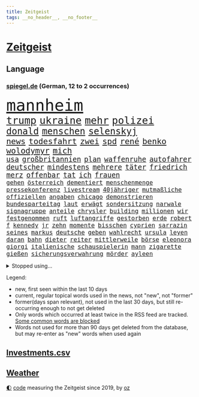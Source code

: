 ```yaml
---
title: Zeitgeist
tags: __no_header__, __no_footer__
---
```


# [Zeitgeist](https://oliz.io/zeitgeist/)

## Language

<h3><a href="https://www.spiegel.de" target="_blank">spiegel.de</a> (German, 12 to 2 occurrences)</h3>
<p style="font-family:monospace">
<span style="font-size:32pt"><a href="news_links.html#mannheim" class="current">mannheim</a></span>
<br>
<span style="font-size:20pt"><a href="news_links.html#trump" class="current">trump</a></span>
<span style="font-size:20pt"><a href="news_links.html#ukraine" class="current">ukraine</a></span>
<span style="font-size:20pt"><a href="news_links.html#mehr" class="current">mehr</a></span>
<span style="font-size:20pt"><a href="news_links.html#polizei" class="current">polizei</a></span>
<br>
<span style="font-size:18pt"><a href="news_links.html#donald" class="current">donald</a></span>
<span style="font-size:18pt"><a href="news_links.html#menschen" class="current">menschen</a></span>
<span style="font-size:18pt"><a href="news_links.html#selenskyj" class="current">selenskyj</a></span>
<br>
<span style="font-size:16pt"><a href="news_links.html#news" class="current">news</a></span>
<span style="font-size:16pt"><a href="news_links.html#todesfahrt" class="current">todesfahrt</a></span>
<span style="font-size:16pt"><a href="news_links.html#zwei" class="current">zwei</a></span>
<span style="font-size:16pt"><a href="news_links.html#spd" class="current">spd</a></span>
<span style="font-size:16pt"><a href="news_links.html#rené" class="current">rené</a></span>
<span style="font-size:16pt"><a href="news_links.html#benko" class="current">benko</a></span>
<span style="font-size:16pt"><a href="news_links.html#wolodymyr" class="current">wolodymyr</a></span>
<span style="font-size:16pt"><a href="news_links.html#mich" class="current">mich</a></span>
<br>
<span style="font-size:14pt"><a href="news_links.html#usa" class="current">usa</a></span>
<span style="font-size:14pt"><a href="news_links.html#großbritannien" class="current">großbritannien</a></span>
<span style="font-size:14pt"><a href="news_links.html#plan" class="current">plan</a></span>
<span style="font-size:14pt"><a href="news_links.html#waffenruhe" class="current">waffenruhe</a></span>
<span style="font-size:14pt"><a href="news_links.html#autofahrer" class="current">autofahrer</a></span>
<span style="font-size:14pt"><a href="news_links.html#deutscher" class="current">deutscher</a></span>
<span style="font-size:14pt"><a href="news_links.html#mindestens" class="current">mindestens</a></span>
<span style="font-size:14pt"><a href="news_links.html#mehrere" class="current">mehrere</a></span>
<span style="font-size:14pt"><a href="news_links.html#täter" class="current">täter</a></span>
<span style="font-size:14pt"><a href="news_links.html#friedrich" class="current">friedrich</a></span>
<span style="font-size:14pt"><a href="news_links.html#merz" class="current">merz</a></span>
<span style="font-size:14pt"><a href="news_links.html#offenbar" class="current">offenbar</a></span>
<span style="font-size:14pt"><a href="news_links.html#tat" class="current">tat</a></span>
<span style="font-size:14pt"><a href="news_links.html#ich" class="current">ich</a></span>
<span style="font-size:14pt"><a href="news_links.html#frauen" class="current">frauen</a></span>
<br>
<span style="font-size:12pt"><a href="news_links.html#gehen" class="current">gehen</a></span>
<span style="font-size:12pt"><a href="news_links.html#österreich" class="current">österreich</a></span>
<span style="font-size:12pt"><a href="news_links.html#dementiert" class="current">dementiert</a></span>
<span style="font-size:12pt"><a href="news_links.html#menschenmenge" class="current">menschenmenge</a></span>
<span style="font-size:12pt"><a href="news_links.html#pressekonferenz" class="current">pressekonferenz</a></span>
<span style="font-size:12pt"><a href="news_links.html#livestream" class="current">livestream</a></span>
<span style="font-size:12pt"><a href="news_links.html#40jähriger" class="current">40jähriger</a></span>
<span style="font-size:12pt"><a href="news_links.html#mutmaßliche" class="current">mutmaßliche</a></span>
<span style="font-size:12pt"><a href="news_links.html#offiziellen" class="current">offiziellen</a></span>
<span style="font-size:12pt"><a href="news_links.html#angaben" class="current">angaben</a></span>
<span style="font-size:12pt"><a href="news_links.html#chicago" class="new">chicago</a></span>
<span style="font-size:12pt"><a href="news_links.html#demonstrieren" class="current">demonstrieren</a></span>
<span style="font-size:12pt"><a href="news_links.html#bundesparteitag" class="current">bundesparteitag</a></span>
<span style="font-size:12pt"><a href="news_links.html#laut" class="current">laut</a></span>
<span style="font-size:12pt"><a href="news_links.html#erwägt" class="current">erwägt</a></span>
<span style="font-size:12pt"><a href="news_links.html#sondersitzung" class="current">sondersitzung</a></span>
<span style="font-size:12pt"><a href="news_links.html#narwale" class="new">narwale</a></span>
<span style="font-size:12pt"><a href="news_links.html#signagruppe" class="new">signagruppe</a></span>
<span style="font-size:12pt"><a href="news_links.html#anteile" class="current">anteile</a></span>
<span style="font-size:12pt"><a href="news_links.html#chrysler" class="new">chrysler</a></span>
<span style="font-size:12pt"><a href="news_links.html#building" class="new">building</a></span>
<span style="font-size:12pt"><a href="news_links.html#millionen" class="current">millionen</a></span>
<span style="font-size:12pt"><a href="news_links.html#wir" class="current">wir</a></span>
<span style="font-size:12pt"><a href="news_links.html#festgenommen" class="current">festgenommen</a></span>
<span style="font-size:12pt"><a href="news_links.html#ruft" class="current">ruft</a></span>
<span style="font-size:12pt"><a href="news_links.html#luftangriffe" class="current">luftangriffe</a></span>
<span style="font-size:12pt"><a href="news_links.html#gestorben" class="current">gestorben</a></span>
<span style="font-size:12pt"><a href="news_links.html#erde" class="current">erde</a></span>
<span style="font-size:12pt"><a href="news_links.html#robert" class="current">robert</a></span>
<span style="font-size:12pt"><a href="news_links.html#f" class="current">f</a></span>
<span style="font-size:12pt"><a href="news_links.html#kennedy" class="current">kennedy</a></span>
<span style="font-size:12pt"><a href="news_links.html#jr" class="current">jr</a></span>
<span style="font-size:12pt"><a href="news_links.html#zehn" class="current">zehn</a></span>
<span style="font-size:12pt"><a href="news_links.html#momente" class="current">momente</a></span>
<span style="font-size:12pt"><a href="news_links.html#bisschen" class="current">bisschen</a></span>
<span style="font-size:12pt"><a href="news_links.html#cyprien" class="current">cyprien</a></span>
<span style="font-size:12pt"><a href="news_links.html#sarrazin" class="current">sarrazin</a></span>
<span style="font-size:12pt"><a href="news_links.html#seines" class="current">seines</a></span>
<span style="font-size:12pt"><a href="news_links.html#markus" class="current">markus</a></span>
<span style="font-size:12pt"><a href="news_links.html#deutsche" class="current">deutsche</a></span>
<span style="font-size:12pt"><a href="news_links.html#geben" class="current">geben</a></span>
<span style="font-size:12pt"><a href="news_links.html#wahlrecht" class="new">wahlrecht</a></span>
<span style="font-size:12pt"><a href="news_links.html#ursula" class="current">ursula</a></span>
<span style="font-size:12pt"><a href="news_links.html#leyen" class="current">leyen</a></span>
<span style="font-size:12pt"><a href="news_links.html#daran" class="current">daran</a></span>
<span style="font-size:12pt"><a href="news_links.html#bahn" class="current">bahn</a></span>
<span style="font-size:12pt"><a href="news_links.html#dieter" class="current">dieter</a></span>
<span style="font-size:12pt"><a href="news_links.html#reiter" class="current">reiter</a></span>
<span style="font-size:12pt"><a href="news_links.html#mittlerweile" class="current">mittlerweile</a></span>
<span style="font-size:12pt"><a href="news_links.html#börse" class="current">börse</a></span>
<span style="font-size:12pt"><a href="news_links.html#eleonora" class="new">eleonora</a></span>
<span style="font-size:12pt"><a href="news_links.html#giorgi" class="new">giorgi</a></span>
<span style="font-size:12pt"><a href="news_links.html#italienische" class="current">italienische</a></span>
<span style="font-size:12pt"><a href="news_links.html#schauspielerin" class="current">schauspielerin</a></span>
<span style="font-size:12pt"><a href="news_links.html#mann" class="current">mann</a></span>
<span style="font-size:12pt"><a href="news_links.html#zigarette" class="current">zigarette</a></span>
<span style="font-size:12pt"><a href="news_links.html#gießen" class="new">gießen</a></span>
<span style="font-size:12pt"><a href="news_links.html#sicherungsverwahrung" class="new">sicherungsverwahrung</a></span>
<span style="font-size:12pt"><a href="news_links.html#mörder" class="current">mörder</a></span>
<span style="font-size:12pt"><a href="news_links.html#ayleen" class="new">ayleen</a></span>
</p>
<details>
<summary>Stopped using...</summary>
<p class="former" style="font-size:12pt">
corona(1594) chelsea(1591) heißt(1591) pakistan(1591) angebliche(1590) anwalt(1590) daraufhin(1590) leichter(1590) präsentieren(1590) belarus(1589) entwurf(1589) gerichtshof(1589) unbekannten(1589) angeklagter(1588) rufen(1588) schwerer(1588) ausländische(1587) begründung(1587) gefasst(1587) konfrontiert(1587) verkehrsminister(1587) vorsitzende(1587) landesregierung(1586) sicherheitskräfte(1586) stolz(1586) 2018(1585) 75(1585) besetzt(1585) eindruck(1585) fotos(1585) heftig(1585) militärs(1585) rezept(1585) bayerns(1584) forderung(1584) kanzleramt(1584) niederlanden(1584) paul(1584) 6(1583) polens(1583) unglück(1583) welle(1583) weltweite(1583) wirkung(1583) blockieren(1582) lebte(1582) razzia(1582) riss(1582) skandal(1582) vorübergehend(1582) 50000(1581) besucher(1581) löste(1581) fußballer(1580) verurteilte(1580) verkaufen(1579) verstärkt(1579) wiederholt(1579) klubs(1578) restaurants(1578) schnitt(1578) publikum(1577) trainiert(1577) welchen(1577) rekord(1576) fachleute(1575) geschäftsführer(1574) vorgaben(1574) bestehen(1573) milliarde(1573) satz(1573) starker(1573) mehrerer(1572) skeptisch(1571) wachstum(1571) em(1570) holocaust(1570) beiträge(1569) bäume(1564) drängen(1564) tiefen(1564) streitet(1563) gouverneur(1561) umgeht(1561) handy(1560) favorit(1558) abhängig(1554) abstieg(1554) schock(1554) einkommen(1546) foto(1544) staatlichen(1540) plattform(1534) hitler(1521) last(1518) verlag(1393) kolumbien(1340) schrumpft(1322) kilogramm(1317) zugestimmt(1306) las(1296) börsen(1264) wissing(1262) offene(1244) ampelkoalition(1240) eingeführt(1225) regierungschefin(1217) gestört(1190) kompromiss(1166) sank(1166) inhalte(1128) fake(1106) versagen(1093) brandenburger(1071) 34(1066) kriegsverbrechen(1064) nationalelf(1046) fox(1041) crew(1033) anschuldigungen(1028) klopp(1018) hitze(1005) konzerte(1002) debattiert(992) osnabrück(975) veröffentlichen(973) schwächelt(952) digitale(946) revolution(930) offizielle(925) entkommen(910) angeblicher(889) ereignet(887) nationaltrainer(878) begegnung(873) irland(869) 300000(860) knappe(857) männliche(857) parolen(848) gesprengt(821) verbrenner(815) lauter(805) jahresbeginn(796) größeren(792) baden(745) unruhe(734) lieferte(721) instituts(714) gen(697) pen(695) optionen(693) betrunkener(685) angerichtet(684) arbeitskräfte(682) gründung(678) victor(666) festival(665) samuel(660) gelernt(645) gelände(632) mohammed(626) ford(616) zahlungen(614) errichtet(608) ralf(607) renommierten(607) unterschied(607) 2013(600) basis(599) überlegen(596) stellenabbau(595) benachteiligt(588) pass(588) queere(586) sicherheitsmaßnahmen(573) seele(572) football(569) nächster(562) zweifelt(549) frank(543) knie(539) american(535) erwachsenen(528) dient(527) reformiert(524) onkel(523) zurückhaltend(513) verfolgte(511) 76(508) mehrmals(508) darstellung(506) nagel(504) verschickt(504) singen(500) duo(497) kundgebungen(496) version(492) versuche(483) böse(482) kundgebung(482) nominierung(480) streifenwagen(479) schmerzen(477) gazastreifens(475) bestätigte(474) hamasgeiseln(474) interne(467) versammelt(462) bettina(456) empfehlungen(456) freitagmorgen(455) staatssekretärin(455) einschnitte(453) erfahrung(451) signalisiert(450) hamasmassaker(447) geräten(446) ließe(441) geheimnisse(439) kontrolliert(438) demnächst(432) religiösen(428) befand(427) paare(425) billie(424) positives(424) dubai(423) ermittlungsverfahren(421) ambitionen(420) gerungen(420) riesigen(420) catherine(418) mehrfamilienhaus(416) teamkollegen(416) starkwatzinger(413) behandlung(412) verstößt(412) operation(411) gezahlt(410) machtwechsel(409) huthis(405) huthimiliz(404) wahr(404) le(402) firmenchef(401) sendet(399) niemals(392) michel(390) anhörung(387) kinos(386) spannend(386) satelliten(385) siebzigerjahren(383) heiraten(377) marken(377) potsdamer(375) prallte(375) rundfunk(375) nationalsozialismus(371) rettete(368) erleichtert(367) jena(367) konzept(367) zurückziehen(367) pferd(366) vizepräsidentin(366) sportlichen(363) häusern(362) befragt(357) zoo(357) 74(354) chinesisches(354) rasch(353) strategische(353) andy(349) autofahrerin(346) sabine(343) kreativ(342) schülerinnen(341) restaurant(340) beruflich(338) entlang(335) marihuana(333) fehlern(331) laufende(329) ali(328) bomben(328) porträt(327) stemmt(327) vermont(326) drittes(322) kulissen(322) trümmer(321) rechtsradikale(320) spielten(317) vegane(314) paket(313) sehe(312) depressive(311) größtes(311) iga(311) świątek(311) eilish(309) getreten(308) heimatland(308) netzwerke(308) straßenbahn(306) türen(303) abgeschoben(302) norwegische(299) verlobung(299) versuchter(298) zehntausend(298) autobranche(295) mischt(295) technischen(295) verspielt(295) ablauf(293) quartal(290) akzeptieren(288) betrachtet(287) düstere(287) euphorie(287) jessica(287) kundschaft(285) flüchtlingslager(278) stationierung(278) forschenden(277) leitete(277) polarisiert(274) unbekanntes(274) tischtennis(272) ausbreitung(269) verschärfung(269) amerikanerin(267) populär(265) begleitung(263) inszenieren(263) flick(262) hansi(262) auseinandersetzungen(261) derartige(261) happy(261) steven(261) weltkriegs(260) meisterin(254) gewaltsamen(252) rekordsumme(252) alassad(246) aufgetreten(245) bezahlbare(245) geschäftsmann(243) smith(243) vergaß(242) franken(241) außenseiter(240) linkenchefin(240) ross(240) einreiseverbot(238) mitleid(238) redaktion(238) harris(237) kamala(237) nachträglich(237) behält(236) verstärken(233) beschleunigt(231) durchaus(231) arabische(230) friseur(229) genießt(229) popsängerin(229) rutschte(229) vergewaltigte(229) gekämpft(228) hurrikan(227) mob(227) wählten(225) beziehen(224) şahin(224) homeoffice(222) nuri(222) demokrat(221) müdigkeit(219) ausgetreten(218) 41(217) behauptungen(217) spacex(214) flughafens(213) 38jährige(211) eiszeit(208) löschen(206) verwüstung(206) anlegern(205) richtungen(204) sparkasse(204) unsicherheit(203) baywa(200) merkt(200) notfalls(199) verbandschef(199) ordnen(197) follower(196) theorie(196) zwillinge(196) lehrt(195) erweist(194) änderung(194) jones(193) nationalistische(192) secret(192) sitzung(192) vandalismus(192) vertretern(191) caroline(189) transformation(189) ausbrechen(187) ifoindex(186) jemen(186) schwerin(186) symbole(186) kripo(185) todesfälle(185) scheiterten(184) weint(184) eisbären(182) geschlecht(182) baschar(181) ceo(180) lukaschenko(180) verfolgungsjagd(180) paralympics(179) charts(178) ohren(178) gelegentlich(177) verhängen(177) konzernchef(174) astronomie(172) süchtig(172) anhängern(170) gíslason(170) rückführungen(170) expartner(168) gange(168) gegenangriff(168) streichung(168) aufarbeiten(167) aufwachsen(167) intelligente(167) medikamenten(165) poesie(165) waffenhilfe(165) überwachen(165) libyen(163) parallelen(163) unterbringung(163) variante(163) erstaunliche(162) jährlichen(162) ladesäulen(162) schwerdtner(162) spektakulärer(162) pakistanischen(161) gegenden(160) lobende(160) peinliche(160) absender(159) winkt(159) langsamer(158) parteifreund(158) benötigen(157) bezichtigt(156) bruchteil(155) cem(155) cybertruck(155) einzelnen(155) isabella(155) quentin(155) tarantino(155) verwickelt(155) özdemir(155) markige(153) schwanken(153) zulässig(152) gelangen(151) teller(151) galaxy(150) autoritäre(149) usbundesstaaten(149) betreuen(148) hugo(148) stücke(148) gewehrt(147) liebhaber(147) recherchen(147) stärkt(147) 02(146) feuerpause(146) karina(146) wahlleiter(146) erholung(144) wesentlich(144) frohms(143) heilige(143) merle(143) torhüterin(143) bka(141) durchzuführen(141) hama(140) jordanien(140) katastrophal(140) dokumenten(139) produzentin(139) olivenöl(138) pamela(138) verschwörungstheoretiker(138) befragten(137) schlugen(137) bauwerks(136) blume(136) unosicherheitsrat(136) alljährlich(135) ausgehen(135) krefeld(135) diktatur(134) usgeschäft(134) entschärft(133) irgendwie(133) saintgermain(133) segnet(133) u(133) verliehen(132) weihnachten(132) diktators(131) wortwahl(129) kommandeur(128) eineinhalb(127) kühl(127) week(127) designierte(126) einfamilienhaus(126) drastischen(125) krankenstand(125) güterzug(124) inhalten(124) adhs(123) astronomen(123) palästinenserhilfswerk(123) paula(123) unrwa(123) asylanträge(122) minimal(122) vegas(122) veranstaltungen(122) hilflos(121) parker(121) antónio(120) guterres(120) photographer(120) regierungserklärung(120) unogeneralsekretär(120) year(120) option(119) tabellenspitze(119) wille(119) gegnern(118) hansjoachim(118) votum(118) zulasten(118) gedenkt(117) meistgesuchten(116) unbewohnbar(116) anträge(115) schokolade(115) tageszeit(115) ausblick(114) göttingen(114) pearl(114) tanken(113) rekordniveau(112) städtchen(112) gemeinsamer(111) größeres(111) norbert(111) pflegeversicherung(111) eingriffe(110) hotelbrand(109) lebensgefährliche(109) nasamission(108) straßenverkehrsordnung(108) dubaischokolade(107) grab(107) meilenstein(107) süßigkeit(107) 80000(106) polizeikontrolle(106) bas(105) bärbel(105) watzke(105) unosoldaten(104) australian(103) gewalthilfegesetz(103) leser(103) regierungskrise(103) sancta(103) erinnerungskultur(102) grünenparteitag(102) kompetenz(102) libyer(100) märtyrer(100) absoluter(99) friedman(99) radikal(99) ringt(99) unfallopfer(99) vertreibung(99) zusagen(99) koalitionsverhandlungen(98) kommissar(98) konzernen(98) regierungsangaben(98) schrittweise(98) kunstfigur(97) mahnmal(97) psychiatrischen(97) selbstbewusst(97) verhängte(97) beobachtungen(96) kippe(96) bedrohungen(95) historikerin(95) abgelehnt(94) hinrichtungen(94) merkwürdige(94) spielerin(94) baldigen(92) taurusmarschflugkörper(92) verschlafen(92) arbeitskosten(91) chalamet(91) gedenkveranstaltung(91) lucas(91) milliardenhöhe(91) siegeszug(91) timothée(91) trumpberater(91) bedient(90) erkämpft(90) familienministerin(90) kitzbühel(90) paus(90) emails(89) end(89) jos(88) schwarzweißdenken(88) selbstbestimmungsgesetz(88) tarifrunde(88) verstanden(88) aiwanger(87) computerprogramm(87) et(87) unverständnis(87) besitzerin(86) erschütterte(86) fußballklub(86) gavin(86) koran(86) koranverbrennung(86) matratze(86) schwierigsten(86) siemens(86) straffrei(86) valeriia(86) überfallen(86) filmindustrie(85) friedensgipfel(85) nutzern(85) rudolf(85) rückzahlung(85) trickbetrüger(85) wahltermin(85) wortbruch(85) zerbrochenen(85) öffentlichrechtliche(85) bedeutende(84) blaupause(84) cyberstalking(84) durchgeführt(84) dylan(84) feministische(84) schläft(84) spätem(84) trashige(84) abschiebeoffensive(83) ampelaus(83) dhbauswahl(83) grandslamturnier(83) pessimistisch(83) wechseljahre(83) abkehr(82) elektronische(82) funkt(82) provisorische(82) bejubeln(81) brasilianer(81) demontiert(81) gasse(81) getrübt(81) heutiger(81) mordurteil(81) vorgezogene(81) annexionspläne(80) fulda(80) urban(80) ussenat(80) ersparten(79) kulturbesitz(79) preußischer(79) unheimliche(79) wahlsiegs(79) überlegungen(79) elektroantrieb(78) gabbard(78) geschrumpft(78) grenzschutz(78) helm(78) neuesten(78) projekten(78) radsportler(78) tulsi(78) wüteten(78) berüchtigten(77) eignet(77) quälte(77) sparsam(77) wiese(77) aufgeladene(76) gewalttätigen(76) luftverkehr(76) meghan(76) rangnick(76) vereidigung(76) weckruf(76) zocken(76) apotheke(75) gejagt(75) inklusion(75) dringender(74) herrmann(74) hinunter(74) patientenakte(74) royale(74) turbulente(74) entlassene(73) gestrichen(73) habermas(73) horizont(73) microsofts(73) sanieren(73) amtseinführung(72) beitragserhöhungen(72) festgeld(72) gasthof(72) verfassungswidriger(72) bischöfin(71) epa(71) ausgeblieben(70) befürchteten(70) cdunaher(70) entwürfe(70) fähigkeiten(70) karriereplattform(70) landesgericht(70) nikita(70) schweinfurt(70) windpark(70) zulieferern(70) ärmer(70) 2017(69) belagern(69) domenico(69) geschmuggelt(69) sensationeller(69) verheerende(69) vierjähriger(69) bankfiliale(68) befassen(68) ne(68) recklinghausen(68) wasserversorgung(68) general(67) mäßigen(67) offizier(67) schmerzt(67) umzingelt(67) 01(66) 800000(66) bestürzung(66) erbarmen(66) jamel(66) mehmet(66) noten(66) produkt(66) tanz(66) umgestürzte(66) verletzlich(66) inszenierungen(65) motive(65) problemlösung(65) spiegelanalyse(65) augenzeugin(64) brutto(64) söldner(64) überraschender(64) business(63) einigte(63) nachgewiesen(63) rabattpreise(63) skiweltcup(63) weltbühne(63) üppig(63) einfuhren(62) patientin(62) politico(62) fbichef(61) intakt(61) kash(61) medizinstudium(61) patel(61) ubooten(61) antisemitischem(59) drapatyj(59) generalmajor(59) herausgeber(59) kontrahent(59) mychajlo(59) rätselhafte(59) aufbruchstimmung(58) berühmtester(58) heereschef(58) hergang(58) kostenfrei(58) oscarnominierung(58) sehkraft(58) zurückzugeben(58) befreier(57) continental(57) faire(57) feyenoord(57) kitten(57) oberbayern(57) signagründer(57) zündet(57) aufhorchen(56) bali(56) fußballwelt(56) günstiges(56) komische(56) wissenschaftlern(56) zurückschicken(56) begnadigt(55) demonstrierten(55) geschäftslage(55) historikers(55) hungerstreik(55) omnipräsent(55) prüfbericht(55) unfair(55) waffenschmiede(55) anweisungen(54) bestandteil(54) militäroperation(54) zwillingstöchter(53) einheimischen(52) erweiterung(52) klassischer(52) hartes(51) merlin(51) polzin(51) problemlos(51) sanierung(51) schulschließungen(51) umsturz(51) aurora(50) beschwert(50) prinzen(50) rückte(50) supersonic(50) verwirrung(50) videoplattform(50) übergangsweise(50) interimstrainer(49) kapitolstürmer(49) parteichefs(49) schlagzeuger(49) umsonst(49) wmvergabe(49) fahrverbot(48) reichensteuer(48) schülern(48) showdown(48) syrerinnen(48) vorschlagen(48) wahlprogramm(48) doug(47) flagge(47) mittelmaß(47) musicalthriller(47) verhandlung(47) ämter(47) adidas(46) haushalten(46) kochbücher(46) mogelpackung(46) scherzt(46) siebenmal(46) tatverdacht(46) verschwörungstheorien(46) adolf(45) begnadigung(45) lausanne(45) produktionen(45) wirtschaftsgemeinschaft(45) zwölfjährigen(45) angetan(44) bytedance(44) community(44) enttäuschend(44) politikerdynastie(44) ruhr(44) tilgen(44) varta(44) abruf(43) bundesinnenministerium(43) genderverbot(43) einklagen(42) erdöl(42) ingolstadt(42) treppe(42) wachsam(42) basiert(41) beurteilen(41) erbeuten(41) kauflaune(41) mysteriöser(41) stolpert(41) verbraucherstimmung(41) epischer(40) erbeutet(40) freiwilligen(40) hasskriminalität(40) summer(40) verzögert(40) übergangsminister(40) begab(39) chefcoach(39) hammerwerfen(39) heiklen(39) stapel(39) überdies(39) allergie(38) bundesligaspiel(38) nöten(38) physiker(38) politikwechsel(38) verteuert(38) zentraler(38) 52(37) anstellt(37) bundestagsabgeordneter(37) panamakanal(37) passagiermaschine(37) preisträger(37) ranghohe(37) rod(37) standhält(37) tauschen(37) zubereitung(37) zweifelhaften(37) öffnete(37) ausreichend(36) besitz(36) betonen(36) grünenkanzlerkandidat(36) mccartney(36) meldungen(36) passagierflugzeug(36) behinderung(35) betrogenen(35) crewmitglieder(35) gesuchten(35) massives(35) ungemach(35) vorteil(35) polizeiinspektion(34) schutzstatus(34) säule(34) weckten(34) androhung(32) breites(32) geringere(32) putzen(32) traumata(32) tritten(32) anfassen(31) bastian(31) dominieren(31) eingezogen(31) grenzschützer(31) intime(31) jahrelangen(31) winterkorn(31) royalen(30) schottlands(30) schreckt(30) 179(29) 77(29) gerechtigkeit(29) jeju(29) linkenpolitikerin(29) metzgerei(29) olympiagold(29) vermelden(29) vučić(29) abgelaufen(28) angesammelt(28) eingeschlafen(28) künstlichen(28) zufälle(28) erweitern(27) gültig(27) salman(27) thüringischen(27) unglaublicher(27) verkaufsverbot(27) viertelfinaleinzug(27) wiege(27) musikalisches(26) plädoyer(26) road(26) schweigegeldaffäre(26) seid(26) tunesien(26) ausscheiden(25) einigt(25) verfallen(25) geist(24) jeanmarie(24) kistartup(24) sauna(24) theorien(24) trauerfeier(24) co₂preis(23) gentleman(23) gesetzentwurf(23) schwächsten(23) steiner(23) tomorrow(23) abhängigkeit(22) alternden(22) powell(22) premierministerin(22) reisetipps(22) sechzigerjahren(22) verweigern(22) wettkämpfe(22) aufwendigen(21) behinderte(21) exnationalspieler(21) gläubige(21) grundstück(21) kälte(21) podcastfolge(21) spiegelcartoonisten(21) umbruch(21) weiterführen(21) bedingungslose(20) bränden(20) großfeuer(20) innsbruck(20) kiboom(20) sauer(20) straffreiheit(20) abgrenzen(19) alicesalomonhochschule(19) geimpft(19) parteinachwuchs(19) rivale(19) schleswigholsteins(19) thomasmannhaus(19) verdreht(19) waldbränden(19) besatzung(18) kumbh(18) mela(18) personenschutz(18) bankrott(17) epische(17) regionalen(17) völter(17) gefechten(16) gesundheitsexpertin(16) kimodellen(16) pilger(16) routine(16) starlink(16) verschleiert(16) besorgniserregend(15) brennen(15) einbauen(15) hase(15) sommerspiele(15) sozialbeiträge(15) wirtschaftskompetenz(15) abfahrt(14) chemnitz(14) fireaid(14) früheres(14) hindus(14) kuckuckskind(14) partnerinnen(14) sterne(14) uskapitol(14) abfindung(13) bademeister(13) dänischer(13) erhärtet(13) kaliforniens(13) newsom(13) offizielles(13) schiffen(13) starbucks(13) tijuana(13) visionen(13) widersacher(13) andrea(12) aufbau(12) disput(12) friedhof(12) naziherrschaft(12) naziregimes(12) schmilzt(12) ukrainehilfe(12) verkaufszahlen(12) alhilal(11) davos(11) edgar(11) fahrzeughalter(11) kiste(11) porträtfoto(11) stores(11)
</p>
</details>
<p>Legend:
<ul>
<li><span class="new">new</span>, first seen within the last 10 days</li>
<li><span class="current">current</span>, regular topical words used in the news, not "new", not "former"</li>
<li><span class="former">former(days span relevant)</span>, not used in the last 30 days, but still re-occurring enough to not get deleted</li>
<li>Only words which occurred at least twice in the RSS feed are tracked. <a href="language/filters.py">Some common words are blocked</a></li>
<li>Words not used for more than 90 days get deleted from the database, but may re-enter as "new" words when used again</li>
</ul>
</p>

## [Investments](investments.html)[.csv](investments.csv)

## [Weather](weather.html)

<footer>
<a href="javascript:toggleTheme()" class="nav">🌓</a>
<a href="https://github.com/ooz/zeitgeist">code</a> measuring the Zeitgeist since 2019, by <a href="https://oliz.io">oz</a>
</footer>
